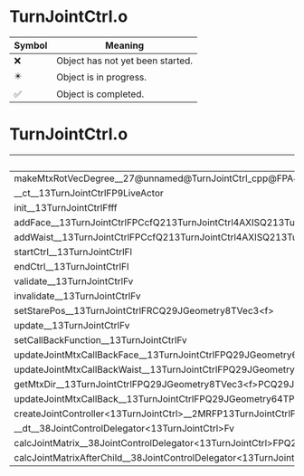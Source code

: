 # TurnJointCtrl.o
| Symbol | Meaning 
| ------------- | ------------- 
| :x: | Object has not yet been started. 
| :eight_pointed_black_star: | Object is in progress. 
| :white_check_mark: | Object is completed. 


# TurnJointCtrl.o
| Symbol | Decompiled? |
| ------------- | ------------- |
| makeMtxRotVecDegree__27@unnamed@TurnJointCtrl_cpp@FPA4_fRCQ29JGeometry8TVec3&lt;f&gt;RCQ29JGeometry8TVec3&lt;f&gt;f | :x: |
| __ct__13TurnJointCtrlFP9LiveActor | :x: |
| init__13TurnJointCtrlFfff | :x: |
| addFace__13TurnJointCtrlFPCcfQ213TurnJointCtrl4AXISQ213TurnJointCtrl4AXISQ213TurnJointCtrl4AXIS | :x: |
| addWaist__13TurnJointCtrlFPCcfQ213TurnJointCtrl4AXISQ213TurnJointCtrl4AXISQ213TurnJointCtrl4AXIS | :x: |
| startCtrl__13TurnJointCtrlFl | :x: |
| endCtrl__13TurnJointCtrlFl | :x: |
| validate__13TurnJointCtrlFv | :x: |
| invalidate__13TurnJointCtrlFv | :x: |
| setStarePos__13TurnJointCtrlFRCQ29JGeometry8TVec3&lt;f&gt; | :x: |
| update__13TurnJointCtrlFv | :x: |
| setCallBackFunction__13TurnJointCtrlFv | :x: |
| updateJointMtxCallBackFace__13TurnJointCtrlFPQ29JGeometry64TPosition3&lt;Q29JGeometry38TMatrix34&lt;Q29JGeometry13SMatrix34C&lt;f&gt;&gt;&gt;RC19JointControllerInfo | :x: |
| updateJointMtxCallBackWaist__13TurnJointCtrlFPQ29JGeometry64TPosition3&lt;Q29JGeometry38TMatrix34&lt;Q29JGeometry13SMatrix34C&lt;f&gt;&gt;&gt;RC19JointControllerInfo | :x: |
| getMtxDir__13TurnJointCtrlFPQ29JGeometry8TVec3&lt;f&gt;PCQ29JGeometry64TPosition3&lt;Q29JGeometry38TMatrix34&lt;Q29JGeometry13SMatrix34C&lt;f&gt;&gt;&gt;Q213TurnJointCtrl4AXIS | :x: |
| updateJointMtxCallBack__13TurnJointCtrlFPQ29JGeometry64TPosition3&lt;Q29JGeometry38TMatrix34&lt;Q29JGeometry13SMatrix34C&lt;f&gt;&gt;&gt;RCQ213TurnJointCtrl4Ctrl | :x: |
| createJointController&lt;13TurnJointCtrl&gt;__2MRFP13TurnJointCtrlPC9LiveActorPCcM13TurnJointCtrlFPCvPvPQ29JGeometry64TPosition3&lt;Q29JGeometry38TMatrix34&lt;Q29JGeometry13SMatrix34C&lt;f&gt;&gt;&gt;RC19JointControllerInfo_bM13TurnJointCtrlFPCvPvPQ29JGeometry64TPosition3&lt;Q29JGeometry38TMatrix34&lt;Q29JGeometry13SMatrix34C&lt;f&gt;&gt;&gt;RC19JointControllerInfo_b_P15JointController | :x: |
| __dt__38JointControlDelegator&lt;13TurnJointCtrl&gt;Fv | :x: |
| calcJointMatrix__38JointControlDelegator&lt;13TurnJointCtrl&gt;FPQ29JGeometry64TPosition3&lt;Q29JGeometry38TMatrix34&lt;Q29JGeometry13SMatrix34C&lt;f&gt;&gt;&gt;RC19JointControllerInfo | :x: |
| calcJointMatrixAfterChild__38JointControlDelegator&lt;13TurnJointCtrl&gt;FPQ29JGeometry64TPosition3&lt;Q29JGeometry38TMatrix34&lt;Q29JGeometry13SMatrix34C&lt;f&gt;&gt;&gt;RC19JointControllerInfo | :x: |
